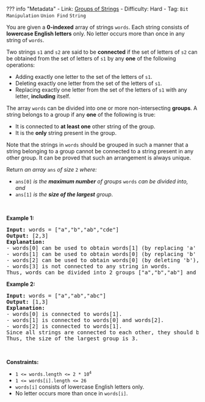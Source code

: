 
??? info "Metadata"
    - Link: [Groups of Strings](https://leetcode.com/problems/groups-of-strings)
    - Difficulty: Hard
    - Tag: `Bit Manipulation` `Union Find` `String`

<p>You are given a <strong>0-indexed</strong> array of strings <code>words</code>. Each string consists of <strong>lowercase English letters</strong> only. No letter occurs more than once in any string of <code>words</code>.</p>

<p>Two strings <code>s1</code> and <code>s2</code> are said to be <strong>connected</strong> if the set of letters of <code>s2</code> can be obtained from the set of letters of <code>s1</code> by any <strong>one</strong> of the following operations:</p>

<ul>
	<li>Adding exactly one letter to the set of the letters of <code>s1</code>.</li>
	<li>Deleting exactly one letter from the set of the letters of <code>s1</code>.</li>
	<li>Replacing exactly one letter from the set of the letters of <code>s1</code> with any letter, <strong>including</strong> itself.</li>
</ul>

<p>The array <code>words</code> can be divided into one or more non-intersecting <strong>groups</strong>. A string belongs to a group if any <strong>one</strong> of the following is true:</p>

<ul>
	<li>It is connected to <strong>at least one</strong> other string of the group.</li>
	<li>It is the <strong>only</strong> string present in the group.</li>
</ul>

<p>Note that the strings in <code>words</code> should be grouped in such a manner that a string belonging to a group cannot be connected to a string present in any other group. It can be proved that such an arrangement is always unique.</p>

<p>Return <em>an array</em> <code>ans</code> <em>of size</em> <code>2</code> <em>where:</em></p>

<ul>
	<li><code>ans[0]</code> <em>is the <strong>maximum number</strong> of groups</em> <code>words</code> <em>can be divided into, and</em></li>
	<li><code>ans[1]</code> <em>is the <strong>size of the largest</strong> group</em>.</li>
</ul>

<p>&nbsp;</p>
<p><strong>Example 1:</strong></p>

<pre>
<strong>Input:</strong> words = [&quot;a&quot;,&quot;b&quot;,&quot;ab&quot;,&quot;cde&quot;]
<strong>Output:</strong> [2,3]
<strong>Explanation:</strong>
- words[0] can be used to obtain words[1] (by replacing &#39;a&#39; with &#39;b&#39;), and words[2] (by adding &#39;b&#39;). So words[0] is connected to words[1] and words[2].
- words[1] can be used to obtain words[0] (by replacing &#39;b&#39; with &#39;a&#39;), and words[2] (by adding &#39;a&#39;). So words[1] is connected to words[0] and words[2].
- words[2] can be used to obtain words[0] (by deleting &#39;b&#39;), and words[1] (by deleting &#39;a&#39;). So words[2] is connected to words[0] and words[1].
- words[3] is not connected to any string in words.
Thus, words can be divided into 2 groups [&quot;a&quot;,&quot;b&quot;,&quot;ab&quot;] and [&quot;cde&quot;]. The size of the largest group is 3.  
</pre>

<p><strong>Example 2:</strong></p>

<pre>
<strong>Input:</strong> words = [&quot;a&quot;,&quot;ab&quot;,&quot;abc&quot;]
<strong>Output:</strong> [1,3]
<strong>Explanation:</strong>
- words[0] is connected to words[1].
- words[1] is connected to words[0] and words[2].
- words[2] is connected to words[1].
Since all strings are connected to each other, they should be grouped together.
Thus, the size of the largest group is 3.
</pre>

<p>&nbsp;</p>
<p><strong>Constraints:</strong></p>

<ul>
	<li><code>1 &lt;= words.length &lt;= 2 * 10<sup>4</sup></code></li>
	<li><code>1 &lt;= words[i].length &lt;= 26</code></li>
	<li><code>words[i]</code> consists of lowercase English letters only.</li>
	<li>No letter occurs more than once in <code>words[i]</code>.</li>
</ul>
